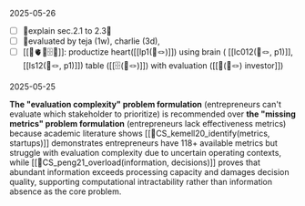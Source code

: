 2025-05-26
- [ ] 🚨explain sec.2.1 to 2.3🚨 
- [ ] 💸evaluated by teja (1w), charlie (3d), 
- [ ] [[📐🫀🧠🗄️💸]]:  productize heart([[lp1(📜🪢)]])  using brain ( [[lc012(📜🪢, p1)]], [[ls12(📜🪢, p1)]]) table ([[🗄️(📜🪢)]]) with evaluation ([[💸(📜🪢) investor]]) 

2025-05-25

**The "evaluation complexity" problem formulation** (entrepreneurs can't evaluate which stakeholder to prioritize) is recommended over **the "missing metrics" problem formulation** (entrepreneurs lack effectiveness metrics) because academic literature shows [[📜CS_kemell20_identify(metrics, startups)]] demonstrates entrepreneurs have 118+ available metrics but struggle with evaluation complexity due to uncertain operating contexts, while [[📜CS_peng21_overload(information, decisions)]] proves that abundant information exceeds processing capacity and damages decision quality, supporting computational intractability rather than information absence as the core problem.